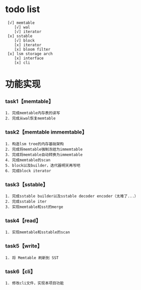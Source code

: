 # todo list

     [√] memtable 
        [√] wal  
        [√] iterator    
     [x] sstable  
        [√] block  
        [x] iterator    
        [x] bloom filter  
     [x] lsm storage arch  
        [x] interface
        [x] cli


# 功能实现

### task1【memtable】
    1. 完成memtable内存表的读写
    2. 完成从wal恢复memtable

### task2【memtable immemtable】
    1. 构造lsm tree的内存基础架构
    2. 完成将memtable强制冻结为immemtable
    3. 完成将memtable自动转换为immemtable
    4. 完成memtable的scan
    5. block以及builder，迭代器明天再写吧
    6. 完成block iterator

### task3【sstable】
    1. 完成sstable builder以及sstable decoder encoder（太难了...）
    2. 完成sstable iter
    3. 实现memtable和sst的merge

### task4【read】
    1. 实现memtable和sstable的scan

### task5【write】
    1. 将 Memtable 刷新到 SST

### task6【cli】
    1. 修改cli文件，实现本项目功能